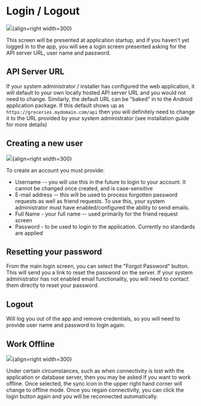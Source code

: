 # Login / Logout

![](https://raw.githubusercontent.com/davideshay/groceries/master/mkdocs/docs/assets/login.png){align=right width=300}

This screen will be presented at application startup, and if you haven't yet logged in to the app, you will see a login screen presented asking for the API server URL, user name and password.

## API Server URL

If your system administrator / installer has configured the web application, it will default to your own locally hosted API server URL and you would not need to change. Similarly, the default URL can be "baked" in to the Android application package. If this default shows up as ```https://groceries.mydomain.com/api``` then you will definitely need to change it to the URL provided by your system administrator (see installation guide for more details)

## Creating a new user

![](https://raw.githubusercontent.com/davideshay/groceries/master/mkdocs/docs/assets/createaccount.png){align=right width=300}

To create an account you must provide:
- Username -- you will use this in the future to login to your account. It cannot be changed once created, and is case-sensitive
- E-mail address -- this will be used to process forgotten password requests as well as friend requests. To use this, your system administrator must have enabled/configured the ability to send emails.
- Full Name - your full name -- used primarily for the friend request screen
- Password - to be used to login to the application. Currently no standards are applied

## Resetting your password

From the main login screen, you can select the "Forgot Password" button. This will send you a link to reset the password on the server. If your system administrator has not enabled email functionality, you will need to contact them directly to reset your password.

## Logout

Will log you out of the app and remove credentials, so you will need to provide user name and password to login again.

## Work Offline

![](https://raw.githubusercontent.com/davideshay/groceries/master/mkdocs/docs/assets/workoffline.png){align=right width=300}

Under certain circumstances, such as when connectivity is lost with the application or database server, then you may be asked if you want to work offline. Once selected, the sync icon in the upper right hand corner will change to offline mode. Once you regain connectivity, you can click the login button again and you will be reconnected automatically.

